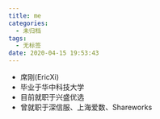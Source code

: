 ```yaml
---
title: me
categories:
  - 未归档
tags:
  - 无标签
date: 2020-04-15 19:53:43
---
```


- 席刚(EricXi)
- 毕业于华中科技大学
- 目前就职于兴盛优选
- 曾就职于深信服、上海爱数、Shareworks



